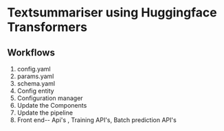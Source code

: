# Textsummariser using Huggingface Transformers

## Workflows
1. config.yaml
2. params.yaml
3. schema.yaml
4. Config entity
5. Configuration manager
6. Update the Components
7. Update the pipeline
7. Front end-- Api's , Training API's, Batch prediction API's